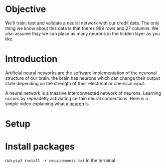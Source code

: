 # Objective
We'll train, test and validate a neural network with our credit data. The only thing we know about this data is that theres 999 rows and 27 columns. We also assume thay we can place as many neurons in the hidden layer as you like. 

# Introduction
Artificial neural networks are the software implementation of the neuronal structure of our brain. the brain has neurons which can change their output state depending on the strength of their electrical or chemical input. 

A neural network is a massive interconnected network of neurons. Learning occurs by repeadetly activiating certain neural connections. Here is a simple video explaining what a <a href="https://www.youtube.com/watch?v=6qS83wD29PY">neuron</a> is.

# Setup

# Install packages
run `pip3 install -r requirements.txt` in the terminal
